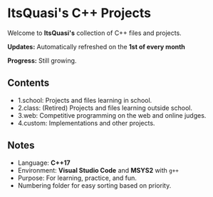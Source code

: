 # ItsQuasi's C++ Projects
Welcome to **ItsQuasi's** collection of C++ files and projects.

**Updates:** Automatically refreshed on the **1st of every month** 

**Progress:** Still growing.

## Contents

- 1.school: Projects and files learning in school.
- 2.class: (Retired) Projects and files learning outside school.
- 3.web: Competitive programming on the web and online judges.
- 4.custom: Implementations and other projects.

## Notes

- Language: **C++17**  
- Environment: **Visual Studio Code** and **MSYS2** with `g++`
- Purpose: For learning, practice, and fun.
- Numbering folder for easy sorting based on priority.